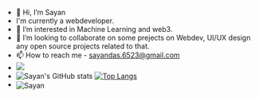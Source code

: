 - 👋 Hi, I’m Sayan
- I'm currently a webdeveloper.
- 👀 I’m interested in Machine Learning and web3.
- 💞️ I’m looking to collaborate on some prejects on Webdev, UI/UX design any open source projects related to that.
- 📫 How to reach me - sayandas.6523@gmail.com
- ![](https://komarev.com/ghpvc/?username=Sayan67&color=blueviolate)
- ![Sayan's GitHub stats](https://github-readme-stats.vercel.app/api?username=Sayan67&show_icons=true&theme=dracula) [![Top Langs](https://github-readme-stats.vercel.app/api/top-langs/?username=Sayan67&layout=donut)](https://github.com/Saayan67/github-readme-stats)
- <img align="center" src="https://github-readme-streak-stats.herokuapp.com/?user=Sayan67&theme=dracula" alt="Sayan" />

<!---
Sayan67/Sayan67 is a ✨ special ✨ repository because its `README.md` (this file) appears on your GitHub profile.
You can click the Preview link to take a look at your changes.
--->
